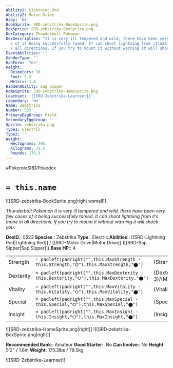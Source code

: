 ```yaml
---
Ability1: Lightning Rod
Ability2: Motor Drive
Baby: 'No'
BookSprite: SRD-zebstrika-BookSprite.png
BoxSprite: SRD-zebstrika-BoxSprite.png
DexCategory: Thunderbolt Pokemon
DexDescription: "It is very ill tempered and wild, there have been very few cases\
  \ of it being successfully tamed. It can shoot lightning from it\u2019s mane in\
  \ all directions. If you try to mount it without warning it will shock you."
EventAbilities: ''
GenderType: ''
HasForm: 'Yes'
Height:
  Deimeters: 16
  Feet: 5.2
  Meters: 1.6
HiddenAbility: Sap Sipper
HomeSprite: SRD-zebstrika-HomeSprite.png
Learnset: '[[SRD-Zebstrika-Learnset]]'
Legendary: 'No'
Name: Zebstrika
Number: 523
PrimaryEggGroup: Field
SecondaryEggGroup: ''
Sprite: zebstrika.png
Type1: Electric
Type2: ''
Weight:
  Hectograms: 795
  Kilograms: 79.5
  Pounds: 175.3
---
```


#PokeroleSRD/Pokedex

# `= this.name`

![[SRD-zebstrika-BookSprite.png|right wsmall]]

*Thunderbolt Pokemon*
*It is very ill tempered and wild, there have been very few cases of it being successfully tamed. It can shoot lightning from it’s mane in all directions. If you try to mount it without warning it will shock you.*

**DexID**:: 0523
**Species**:: Zebstrika
**Type**:: Electric
**Abilities**:: [[SRD-Lightning Rod|Lightning Rod]] / [[SRD-Motor Drive|Motor Drive]] ([[SRD-Sap Sipper|Sap Sipper]])
**Base HP**:: 4

|           |                                                                                        |                                          |
| --------- | -------------------------------------------------------------------------------------- | ---------------------------------------- |
| Strength  | `= padleft(padright("",this.MaxStrength - this.Strength,"⭘"),this.MaxStrength,"⬤")`    | (Strength::3)/(MaxStrength::6)   |
| Dexterity | `= padleft(padright("",this.MaxDexterity - this.Dexterity,"⭘"),this.MaxDexterity,"⬤")` | (Dexterity:: 3)/(MaxDexterity::6) |
| Vitality  | `= padleft(padright("",this.MaxVitality - this.Vitality,"⭘"),this.MaxVitality,"⬤")`    | (Vitality::2)/(MaxVitality::4)   |
| Special   | `= padleft(padright("",this.MaxSpecial - this.Special,"⭘"),this.MaxSpecial,"⬤")`       | (Special::2)/(MaxSpecial::5)     |
| Insight   | `= padleft(padright("",this.MaxInsight - this.Insight,"⭘"),this.MaxInsight,"⬤")`       | (Insight::2)/(MaxInsight::4)     |

![[SRD-zebstrika-HomeSprite.png|right]]
![[SRD-zebstrika-BoxSprite.png|right]]

**Recommended Rank**:: Amateur
**Good Starter**:: No
**Can Evolve**:: No
**Height**: 5'2" / 1.6m
**Weight**: 175.3lbs / 79.5kg

![[SRD-Zebstrika-Learnset]]